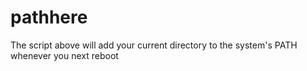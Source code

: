 # pathhere
The script above will add your current directory to the system's PATH whenever you next reboot
